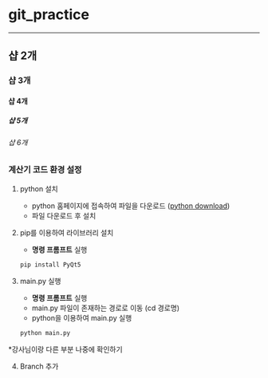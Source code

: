 # git_practice
---
## 샵 2개

### 샵 3개

#### 샵 4개

##### 샵 5개

###### 샵 6개

### 계산기 코드 환경 설정
1. python 설치
    - python 홈페이지에 접속하여 파일을 다운로드 ([python download](https://www.python.org/downloads))
    - 파일 다운로드 후 설치

2. pip를 이용하여 라이브러리 설치
    - **명령 프롬프트** 실행
    ``` sh
    pip install PyQt5
    ```

3. main.py 실행
    - **명령 프롬프트** 실행
    - main.py 파일이 존재하는 경로로 이동 (cd 경로명)
    - python을 이용하여 main.py 실행 
    ```sh
    python main.py
    ```

*강사님이랑 다른 부분 나중에 확인하기

4. Branch 추가
